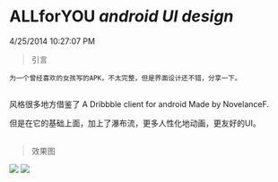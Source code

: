 ALLforYOU _android_ _UI_ _design_
========================
4/25/2014 10:27:07 PM 

> 引言
 
	为一个曾经喜欢的女孩写的APK，不太完整，但是界面设计还不错，分享一下。


##
风格很多地方借鉴了  A Dribbble client for android Made by NovelanceF.

 但是在它的基础上面，加上了瀑布流，更多人性化地动画，更友好的UI。
##


>  效果图
<img src="http://v2.freep.cn/3tb_140425223512wrn2512293.png"/>
<img src="http://v2.freep.cn/3tb_140425223512wrn2512293.png"/>

<br/>